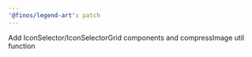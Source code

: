 ```yaml
---
'@finos/legend-art': patch
---
```


Add IconSelector/IconSelectorGrid components and compressImage util function
